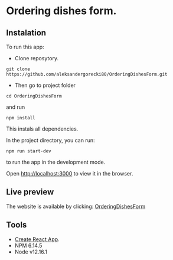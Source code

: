 # Ordering dishes form.

## Instalation

To run this app:

- Clone reposytory.

```
git clone https://github.com/aleksandergorecki80/OrderingDishesForm.git
```

- Then go to project folder

```
cd OrderingDishesForm
```

and run

```
npm install
```

This instals all dependencies.

In the project directory, you can run:

```
npm run start-dev
```

to run the app in the development mode.

Open [http://localhost:3000](http://localhost:3000) to view it in the browser.

## Live preview

The website is available by clicking: [OrderingDishesForm](https://ordering-dishes-form.herokuapp.com)

## Tools

- [Create React App](https://github.com/facebook/create-react-app).
- NPM 6.14.5
- Node v12.16.1
